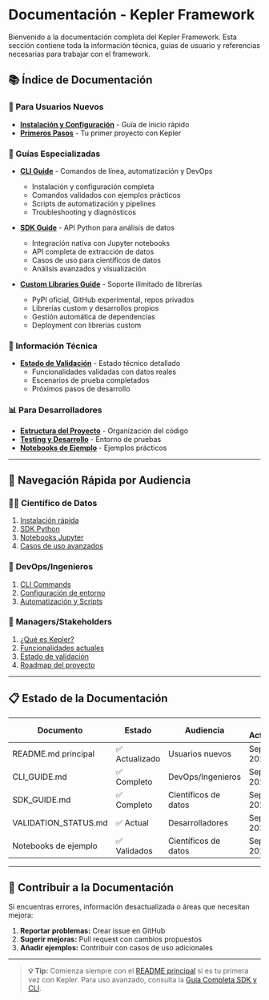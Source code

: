 # Documentación - Kepler Framework

Bienvenido a la documentación completa del Kepler Framework. Esta sección contiene toda la información técnica, guías de usuario y referencias necesarias para trabajar con el framework.

## 📚 Índice de Documentación

### 🚀 Para Usuarios Nuevos
- **[Instalación y Configuración](../README.md#instalación-y-configuración)** - Guía de inicio rápido
- **[Primeros Pasos](../README.md#workflow-básico)** - Tu primer proyecto con Kepler

### 📖 Guías Especializadas
- **[CLI Guide](./CLI_GUIDE.md)** - Comandos de línea, automatización y DevOps
  - Instalación y configuración completa
  - Comandos validados con ejemplos prácticos
  - Scripts de automatización y pipelines
  - Troubleshooting y diagnósticos

- **[SDK Guide](./SDK_GUIDE.md)** - API Python para análisis de datos
  - Integración nativa con Jupyter notebooks
  - API completa de extracción de datos
  - Casos de uso para científicos de datos
  - Análisis avanzados y visualización

- **[Custom Libraries Guide](./CUSTOM_LIBRARIES_GUIDE.md)** - Soporte ilimitado de librerías
  - PyPI oficial, GitHub experimental, repos privados
  - Librerías custom y desarrollos propios
  - Gestión automática de dependencias
  - Deployment con librerías custom

### 🔧 Información Técnica
- **[Estado de Validación](./VALIDATION_STATUS.md)** - Estado técnico detallado
  - Funcionalidades validadas con datos reales
  - Escenarios de prueba completados
  - Próximos pasos de desarrollo

### 📊 Para Desarrolladores
- **[Estructura del Proyecto](../README.md#estructura-del-proyecto)** - Organización del código
- **[Testing y Desarrollo](../test-lab/README.md)** - Entorno de pruebas
- **[Notebooks de Ejemplo](../test-lab/notebooks/README.md)** - Ejemplos prácticos

---

## 🎯 Navegación Rápida por Audiencia

### 👨‍💻 **Científico de Datos**
1. [Instalación rápida](../README.md#instalación-rápida)
2. [SDK Python](./SDK_GUIDE.md#api-de-extracción-de-datos)
3. [Notebooks Jupyter](./SDK_GUIDE.md#jupyter-notebooks)
4. [Casos de uso avanzados](./SDK_GUIDE.md#casos-de-uso-avanzados)

### 🔧 **DevOps/Ingenieros**
1. [CLI Commands](./CLI_GUIDE.md#comandos-principales)
2. [Configuración de entorno](./CLI_GUIDE.md#instalación-y-configuración)
3. [Automatización y Scripts](./CLI_GUIDE.md#automatización-y-scripts)

### 👔 **Managers/Stakeholders**
1. [¿Qué es Kepler?](../README.md#qué-es-kepler)
2. [Funcionalidades actuales](../README.md#production-ready-features)
3. [Estado de validación](./VALIDATION_STATUS.md#resumen-ejecutivo)
4. [Roadmap del proyecto](./VALIDATION_STATUS.md#próximos-pasos)

---

## 📋 Estado de la Documentación

| Documento | Estado | Audiencia | Última Actualización |
|-----------|--------|-----------|---------------------|
| README.md principal | ✅ Actualizado | Usuarios nuevos | Septiembre 2025 |
| CLI_GUIDE.md | ✅ Completo | DevOps/Ingenieros | Septiembre 2025 |
| SDK_GUIDE.md | ✅ Completo | Científicos de datos | Septiembre 2025 |
| VALIDATION_STATUS.md | ✅ Actual | Desarrolladores | Septiembre 2025 |
| Notebooks de ejemplo | ✅ Validados | Científicos de datos | Septiembre 2025 |

---

## 🔄 Contribuir a la Documentación

Si encuentras errores, información desactualizada o áreas que necesitan mejora:

1. **Reportar problemas:** Crear issue en GitHub
2. **Sugerir mejoras:** Pull request con cambios propuestos
3. **Añadir ejemplos:** Contribuir con casos de uso adicionales

---

> **💡 Tip:** Comienza siempre con el [README principal](../README.md) si es tu primera vez con Kepler. Para uso avanzado, consulta la [Guía Completa SDK y CLI](./SDK_CLI_GUIDE.md).